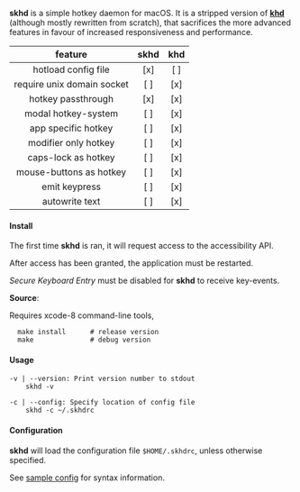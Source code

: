 **skhd** is a simple hotkey daemon for macOS. It is a stripped version of [**khd**](https://github.com/koekeishiya/khd)
(although mostly rewritten from scratch), that sacrifices the more advanced features in favour of increased responsiveness and performance.

| feature                    | skhd | khd |
|:--------------------------:|:----:|:---:|
| hotload config file        | [x]  | [ ] |
| require unix domain socket | [ ]  | [x] |
| hotkey passthrough         | [x]  | [x] |
| modal hotkey-system        | [ ]  | [x] |
| app specific hotkey        | [ ]  | [x] |
| modifier only hotkey       | [ ]  | [x] |
| caps-lock as hotkey        | [ ]  | [x] |
| mouse-buttons as hotkey    | [ ]  | [x] |
| emit keypress              | [ ]  | [x] |
| autowrite text             | [ ]  | [x] |

#### Install

The first time **skhd** is ran, it will request access to the accessibility API.

After access has been granted, the application must be restarted.

*Secure Keyboard Entry* must be disabled for **skhd** to receive key-events.

**Source**:

Requires xcode-8 command-line tools,

      make install      # release version
      make              # debug version

#### Usage

```
-v | --version: Print version number to stdout
    skhd -v

-c | --config: Specify location of config file
    skhd -c ~/.skhdrc

```

#### Configuration

**skhd** will load the configuration file `$HOME/.skhdrc`, unless otherwise specified.

See [sample config](https://github.com/koekeishiya/skhd/blob/master/examples/skhdrc) for syntax information.
